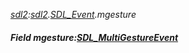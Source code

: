 _[sdl2](../../modules/sdl2/sdl2-module.md):[sdl2](../../modules/sdl2/sdl2-module.md).[SDL\_Event](../../modules/sdl2/sdl2-sdl_event.md).mgesture_
##### Field mgesture:[SDL_MultiGestureEvent](../../modules/sdl2/sdl2-sdl_multigestureevent.md)
